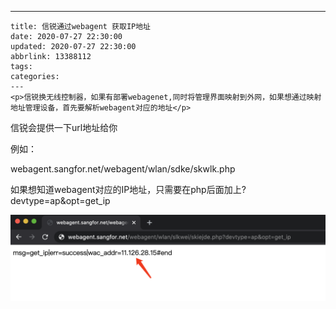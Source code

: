 ---
    title: 信锐通过webagent 获取IP地址
    date: 2020-07-27 22:30:00
    updated: 2020-07-27 22:30:00
    abbrlink: 13388112
    tags:
    categories:
    ---
    <p>信锐换无线控制器，如果有部署webagenet,同时将管理界面映射到外网，如果想通过映射地址管理设备，首先要解析webagent对应的地址</p>
<p>信锐会提供一下url地址给你</p>
<p>例如：</p>
<p>webagent.sangfor.net/webagent/wlan/sdke/skwlk.php</p>
<p>如果想知道webagent对应的IP地址，只需要在php后面加上?devtype=ap&amp;opt=get_ip</p>
<p><img src="/images/blog/725676-20200727222847827-264918191.png" alt="" loading="lazy" /></p>
<p>&nbsp;</p>
    